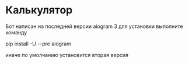 # Калькулятор
Бот написан на последней версии aiogram 3
для установки выполните команду

pip install -U --pre aiogram

иначе по умолчанию установится вторая версия
